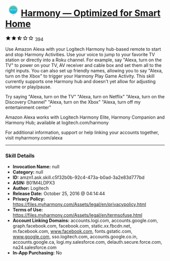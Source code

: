 # &nbsp;<img src="skill_icon" alt="Harmony — Optimized for Smart Home icon" width="36"> [Harmony — Optimized for Smart Home](http://alexa.amazon.com/#skills/amzn1.ask.skill.c5f32b0b-92c4-473a-b0ad-3a2e83d777bd)
![2.6 stars](../../images/ic_star_black_18dp_1x.png)![2.6 stars](../../images/ic_star_black_18dp_1x.png)![2.6 stars](../../images/ic_star_half_black_18dp_1x.png)![2.6 stars](../../images/ic_star_border_black_18dp_1x.png)![2.6 stars](../../images/ic_star_border_black_18dp_1x.png) 394

Use Amazon Alexa with your Logitech Harmony hub-based remote to start and stop Harmony Activities. Use your voice to jump to your favorite TV station or directly into a Roku channel. For example, say "Alexa, turn on the TV" to power on your TV, AV receiver and cable box and set them all to the right inputs. You can also set up friendly names, allowing you to say "Alexa, turn on the Xbox" to trigger your Harmony Play Game Activity. This skill currently supports one Harmony hub and doesn't yet allow for adjusting volume or play/pause.

Try saying
 "Alexa, turn on the TV" 
 "Alexa, turn on Netflix" 
 "Alexa, turn on the Discovery Channel" 
 "Alexa, turn on the Xbox" 
 "Alexa, turn off my entertainment center"

Amazon Alexa works with Logitech Harmony Elite, Harmony Companion and Harmony Hub; available at logitech.com/harmony

For additional information, support or help linking your accounts together, visit myharmony.com/alexa

***

### Skill Details

* **Invocation Name:** null
* **Category:** null
* **ID:** amzn1.ask.skill.c5f32b0b-92c4-473a-b0ad-3a2e83d777bd
* **ASIN:** B01M4LDPX3
* **Author:** Logitech
* **Release Date:** October 25, 2016 @ 04:14:44
* **Privacy Policy:** https://files.myharmony.com/Assets/legal/en/privacypolicy.html
* **Terms of Use:** https://files.myharmony.com/Assets/legal/en/termsofuse.html
* **Account Linking Domains:** accounts.logi.com, accounts.google.com, graph.facebook.com, facebook.com, static.xx.fbcdn.net, m.facebook.com, www.facebook.com, fonts.gstatic.com, www.google.com, sso.logitech.com, accounts.google.co.in, accounts.google.ca, logi.my.salesforce.com, delauth.secure.force.com, na24.salesforce.com
* **In-App Purchasing:** No
